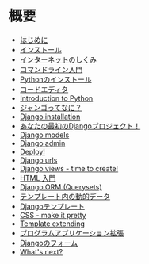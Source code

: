 # 概要

*   [はじめに][1]
*   [インストール][2]
*   [インターネットのしくみ][3]
*   [コマンドライン入門][4]
*   [Pythonのインストール][5]
*   [コードエディタ][6]
*   [Introduction to Python][7]
*   [ジャンゴってなに？][8]
*   [Django installation][9]
*   [あなたの最初のDjangoプロジェクト！][10]
*   [Django models][11]
*   [Django admin][12]
*   [Deploy!][13]
*   [Django urls][14]
*   [Django views - time to create!][15]
*   [HTML 入門][16]
*   [Django ORM (Querysets)][17]
*   [テンプレート内の動的データ][18]
*   [Djangoテンプレート][19]
*   [CSS - make it pretty][20]
*   [Template extending][21]
*   [プログラムアプリケーション拡張][22]
*   [Djangoのフォーム][23]
*   [What's next?][24]

 [1]: README.md
 [2]: installation/README.md
 [3]: how_the_internet_works/README.md
 [4]: intro_to_command_line/README.md
 [5]: python_installation/README.md
 [6]: code_editor/README.md
 [7]: python_introduction/README.md
 [8]: django/README.md
 [9]: django_installation/README.md
 [10]: django_start_project/README.md
 [11]: django_models/README.md
 [12]: django_admin/README.md
 [13]: deploy/README.md
 [14]: django_urls/README.md
 [15]: django_views/README.md
 [16]: html/README.md
 [17]: django_orm/README.md
 [18]: dynamic_data_in_templates/README.md
 [19]: django_templates/README.md
 [20]: css/README.md
 [21]: template_extending/README.md
 [22]: extend_your_application/README.md
 [23]: django_forms/README.md
 [24]: whats_next/README.md